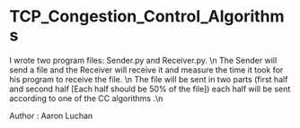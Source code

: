 # TCP_Congestion_Control_Algorithms

I wrote two program files: Sender.py and Receiver.py. \n
The Sender will send a file and the Receiver will receive it and measure the time it took for his program to receive the file. \n
The file will be sent in two parts (first half and second half [Each half should be 50% of the file]) each half will be sent according to one of the CC algorithms .\n

Author : Aaron Luchan
